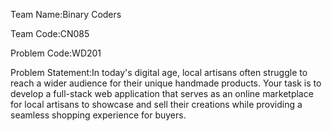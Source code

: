 Team Name:Binary Coders

Team Code:CN085

Problem Code:WD201

Problem Statement:In today's digital age, local artisans often struggle to reach a 
        wider audience for their unique handmade products. Your task is
        to develop a full-stack web application that serves as an online
        marketplace for local artisans to showcase and sell their 
        creations while providing a seamless shopping experience for buyers.
